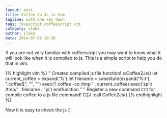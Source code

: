 ```yaml
---
layout: post
title: Coffee to Js in Vim
tagline: with one key down
tags: javascript coffeescript vim
category: ilake
author: ilake
date: 2014-07-09 16:30
---
```

If you are not very familiar with coffeescript you may want to know what it will look like when it is compiled to js. This is a simple script to help you do that in vim.

{% highlight vim %}
" Created compiled js file
function! s:Coffee2Js()
  let current_coffee = expand('%')
  let filename = substitute(expand('%:t'), ".coffee$", "", "")
  exec('! coffee -co /tmp ' . current_coffee)
  exec('split /tmp/' . filename . '.js')
endfunction
"
" Register a new command `C2J` for compile coffee to a js file
command! C2J :call <SID>Coffee2Js()
{% endhighlight %}

Now it is easy to check the js :)
